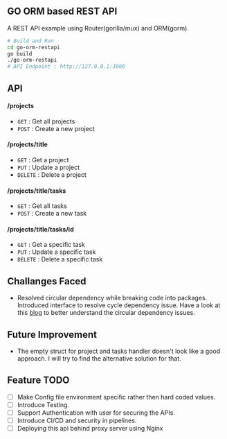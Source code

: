 ## GO ORM based REST API
A REST API example using Router(gorilla/mux) and ORM(gorm).

```bash
# Build and Run
cd go-orm-restapi
go build
./go-orm-restapi
# API Endpoint : http://127.0.0.1:3000
```

## API

#### /projects
* `GET` : Get all projects
* `POST` : Create a new project

#### /projects/title
* `GET` : Get a project
* `PUT` : Update a project
* `DELETE` : Delete a project

#### /projects/title/tasks
* `GET` : Get all tasks
* `POST` : Create a new task

#### /projects/title/tasks/id
* `GET` : Get a specific task
* `PUT` : Update a specific task
* `DELETE` : Delete a specific task

## Challanges Faced
* Resolved circular dependency while breaking code into packages. Introduced interface to resolve cycle dependency issue. Have a look at this [blog](https://quoeamaster.medium.com/golang-gotchas-2-the-curse-of-import-cycle-not-allowed-6abfa3523f57) to better understand the circular dependency issues.

## Future Improvement
* The empty struct for project and tasks handler doesn't look like a good approach. I will try to find the alternative solution for that.

## Feature TODO
- [ ] Make Config file environment specific rather then hard coded values.
- [ ] Introduce Testing.
- [ ] Support Authentication with user for securing the APIs.
- [ ] Introduce CI/CD and security in pipelines.
- [ ] Deploying this api behind proxy server using Nginx
